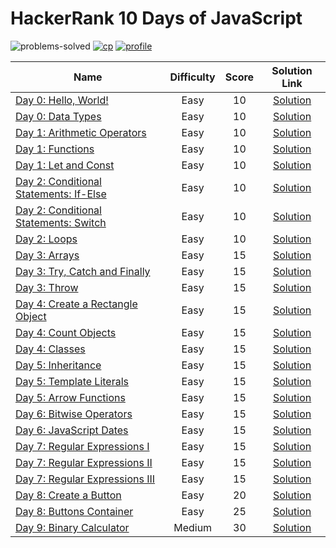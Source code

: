 # HackerRank 10 Days of JavaScript

![problems-solved](https://img.shields.io/badge/Problems%20Solved-25/25-1f425f.svg)
[![cp](https://img.shields.io/badge/also%20see-Competitve%20Programming-1f72ff.svg)](https://github.com/anishLearnsToCode/competitive-programming)
[![profile](https://img.shields.io/badge/also%20see-My%20Hackerrank%20Profile-1f72ff.svg)](https://www.hackerrank.com/anishviewer)

| Name | Difficulty | Score | Solution Link |
|------|:----------:|:-----:|:-------------:|
| [Day 0: Hello, World!](https://www.hackerrank.com/challenges/js10-hello-world) | Easy | 10 | [Solution](day-0/hello_world.js) |
| [Day 0: Data Types](https://www.hackerrank.com/challenges/js10-data-types) | Easy | 10 | [Solution](day-0/data_types.js) |
| [Day 1: Arithmetic Operators](https://www.hackerrank.com/challenges/js10-arithmetic-operators) | Easy | 10 | [Solution](day-1/arithmetic_operators.js) |
| [Day 1: Functions](https://www.hackerrank.com/challenges/js10-function) | Easy | 10 | [Solution](day-1/functions.js) |
| [Day 1: Let and Const](https://www.hackerrank.com/challenges/js10-let-and-const) | Easy | 10 | [Solution](day-1/let_const.js) |
| [Day 2: Conditional Statements: If-Else](https://www.hackerrank.com/challenges/js10-if-else) | Easy | 10 | [Solution](day-2/if_else.js) |
| [Day 2: Conditional Statements: Switch](https://www.hackerrank.com/challenges/js10-switch) | Easy | 10 | [Solution](day-2/switch.js) |
| [Day 2: Loops](https://www.hackerrank.com/challenges/js10-loops) | Easy | 10 | [Solution](day-2/loops.js) |
| [Day 3: Arrays](https://www.hackerrank.com/challenges/js10-arrays) | Easy | 15 | [Solution](day-3/arrays.js) |
| [Day 3: Try, Catch and Finally](https://www.hackerrank.com/challenges/js10-try-catch-and-finally) | Easy | 15 | [Solution](day-3/try_catch_finally.js) |
| [Day 3: Throw](https://www.hackerrank.com/challenges/js10-throw) | Easy | 15 | [Solution](day-3/throw.js) |
| [Day 4: Create a Rectangle Object](https://www.hackerrank.com/challenges/js10-objects) | Easy | 15 | [Solution](day-4/create_rectangle_object.js) |
| [Day 4: Count Objects](https://www.hackerrank.com/challenges/js10-count-objects) | Easy | 15 | [Solution](day-4/count_objects.js) |
| [Day 4: Classes](https://www.hackerrank.com/challenges/js10-class) | Easy | 15 | [Solution](day-4/classes.js) |
| [Day 5: Inheritance](https://www.hackerrank.com/challenges/js10-inheritance) | Easy | 15 | [Solution](day-5/inheritance.js) |
| [Day 5: Template Literals](https://www.hackerrank.com/challenges/js10-template-literals) | Easy | 15 | [Solution](day-5/template_literals.js) |
| [Day 5: Arrow Functions](https://www.hackerrank.com/challenges/js10-arrows) | Easy | 15 | [Solution](day-5/arrow_functions.js) |
| [Day 6: Bitwise Operators](https://www.hackerrank.com/challenges/js10-bitwise) | Easy | 15 | [Solution](day-6/bitwise_operators.js) |
| [Day 6: JavaScript Dates](https://www.hackerrank.com/challenges/js10-date) | Easy | 15 | [Solution](day-6/js_dates.js) |
| [Day 7: Regular Expressions I](https://www.hackerrank.com/challenges/js10-regexp-1) | Easy | 15 | [Solution](day-7/regex_1.js) |
| [Day 7: Regular Expressions II](https://www.hackerrank.com/challenges/js10-regexp-2) | Easy | 15 | [Solution](day-7/regex_2.js) |
| [Day 7: Regular Expressions III](https://www.hackerrank.com/challenges/js10-regexp-3) | Easy | 15 | [Solution](day-7/regex_3.js) |
| [Day 8: Create a Button](https://www.hackerrank.com/challenges/js10-create-a-button) | Easy | 20 | [Solution](day-8/create_button.md) |
| [Day 8: Buttons Container](https://www.hackerrank.com/challenges/js10-buttons-container) | Easy | 25 | [Solution](day-8/) |
| [Day 9: Binary Calculator](https://www.hackerrank.com/challenges/js10-binary-calculator) | Medium | 30 | [Solution](day-9/binary_calculator.md) |
